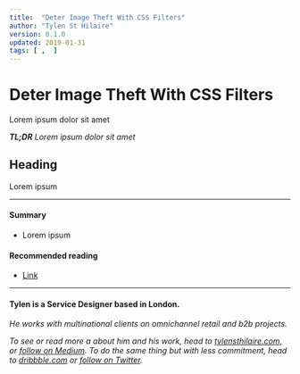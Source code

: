 ```yaml
---
title:  "Deter Image Theft With CSS Filters"
author: "Tylen St Hilaire"
version: 0.1.0
updated: 2019-01-31
tags: [ ,  ]
---
```


# Deter Image Theft With CSS Filters

Lorem ipsum dolor sit amet

_**TL;DR**
Lorem ipsum dolor sit amet_

## Heading

Lorem ipsum

------

#### Summary

* Lorem ipsum



#### Recommended reading

* [Link](url)

------

#### Tylen is a Service Designer based in London.

*He works with multinational clients on omnichannel retail and b2b projects.*

*To see or read more a about him and his work,* 
*head to [tylensthilaire.com](https://tylensthiaire.com/)*, 
*or [follow on Medium](https://medium.com/@tylensthilaire_).* 
*To do the same thing but with less commitment,* 
*head to [dribbble.com](https://dribbble.com/tylensthilaire)* 
*or [follow on Twitter](https://twitter.com/tylensthilaire).*
